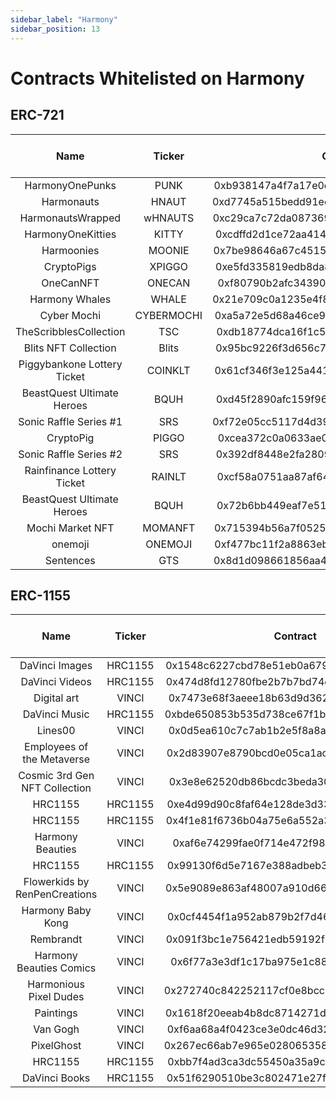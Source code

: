 ```yaml
---
sidebar_label: "Harmony"
sidebar_position: 13
---
```


# Contracts Whitelisted on Harmony

## ERC-721

|Name|Ticker|Contract|Holders (May 2022)|
|:-:|:-:|:-:|:-:|
|HarmonyOnePunks|PUNK|0xb938147a4f7a17e0c722eb82b82fb4436ae64d58|1120|
|Harmonauts|HNAUT|0xd7745a515bedd91ee9024b6c31dc1e75a10dc618|701|
|HarmonautsWrapped|wHNAUTS|0xc29ca7c72da0873693bf2d686544c17222ec2659|585|
|HarmonyOneKitties|KITTY|0xcdffd2d1ce72aa4140eb3345941ce8d26e38c464|428|
|Harmoonies|MOONIE|0x7be98646a67c45154298978c5bfcc5c18b5b5c1e|428|
|CryptoPigs|XPIGGO|0xe5fd335819edb8da8395f8ec48beca747a0790ab|378|
|OneCanNFT|ONECAN|0xf80790b2afc34390d5af12a3a332d12ff1886b42|374|
|Harmony Whales|WHALE|0x21e709c0a1235e4f805779c880d641004eaec732|220|
|Cyber Mochi|CYBERMOCHI|0xa5a72e5d68a46ce98080fec6ec499b5c57eea624|201|
|TheScribblesCollection|TSC|0xdb18774dca16f1c5c2f7af640eba3edb19343d7d|163|
|Blits NFT Collection|Blits|0x95bc9226f3d656c7ae3bf820d19af38e8c18b4b1|127|
|Piggybankone Lottery Ticket|COINKLT|0x61cf346f3e125a441e5be7589d5189cd91aa1eb1|126|
|BeastQuest Ultimate Heroes|BQUH|0xd45f2890afc159f96702de015b414c7d1cda3dba|103|
|Sonic Raffle Series #1|SRS|0xf72e05cc5117d4d3981b2330b927595cde56dab7|96|
|CryptoPig|PIGGO|0xcea372c0a0633ae0c7b1f72cbeafd56ddd7b45fd|92|
|Sonic Raffle Series #2|SRS|0x392df8448e2fa2809de9f0e498ed84cb6ddbe91e|40|
|Rainfinance Lottery Ticket|RAINLT|0xcf58a0751aa87af64072a042c25137c8f65fe674|26|
|BeastQuest Ultimate Heroes|BQUH|0x72b6bb449eaf7e51318e908eb8fe87efc69eaa28|20|
|Mochi Market NFT|MOMANFT|0x715394b56a7f0525cadf21ceba7923285819bea0|6|
|onemoji|ONEMOJI|0xf477bc11f2a8863ebe857ed28bda611977c16c4b|6|
|Sentences|GTS|0x8d1d098661856aa4a1143f68a882451d9b0e3f9a|5|

## ERC-1155

|Name|Ticker|Contract|Holders (May 2022)|
|:-:|:-:|:-:|:-:|
|DaVinci Images|HRC1155|0x1548c6227cbd78e51eb0a679c1f329b9a5a99beb|8832|
|DaVinci Videos|HRC1155|0x474d8fd12780fbe2b7b7bd74eb326bb75ded91d8|3856|
|Digital art |VINCI|0x7473e68f3aeee18b63d9d36275faaeea2eece8e5|291|
|DaVinci Music|HRC1155|0xbde650853b535d738ce67f1bdeb335e38834a9e9|282|
|Lines00|VINCI|0x0d5ea610c7c7ab1b2e5f8a8ae3f1a43384bf8026|262|
|Employees of the Metaverse |VINCI|0x2d83907e8790bcd0e05ca1acd3d5116bfc9cbe6a|198|
|Cosmic 3rd Gen NFT Collection|VINCI|0x3e8e62520db86bcdc3beda30fd6362f95f3662ef|192|
|HRC1155|HRC1155|0xe4d99d90c8faf64e128de3d3395c0e3a35bbd68d|183|
|HRC1155|HRC1155|0x4f1e81f6736b04a75e6a552a30aa32787566c84d|164|
|Harmony Beauties|VINCI|0xaf6e74299fae0f714e472f98c9694ff518c9f19c|154|
|HRC1155|HRC1155|0x99130f6d5e7167e388adbeb3cbc75ac381dd54af|146|
|Flowerkids by RenPenCreations|VINCI|0x5e9089e863af48007a910d66e8e52c0b1561f08d|139|
|Harmony Baby Kong|VINCI|0x0cf4454f1a952ab879b2f7d4629de58eb1e9e612|132|
|Rembrandt|VINCI|0x091f3bc1e756421edb59192f0e3bab88ac243726|123|
|Harmony Beauties Comics|VINCI|0x6f77a3e3df1c17ba975e1c885cfff84742ee8645|119|
|Harmonious Pixel Dudes|VINCI|0x272740c842252117cf0e8bcc29ab28358644a817|118|
|Paintings|VINCI|0x1618f20eeab4b8dc8714271d790e126b85f210c0|116|
|Van Gogh|VINCI|0xf6aa68a4f0423ce3e0dc46d327459d1eecb2d6b2|116|
|PixelGhost|VINCI|0x267ec66ab7e965e028065358b34c1a990f870441|109|
|HRC1155|HRC1155|0xbb7f4ad3ca3dc55450a35a9c9a6a6893bfa16569|107|
|DaVinci Books|HRC1155|0x51f6290510be3c802471e27f0843a3a54a8226df|105|